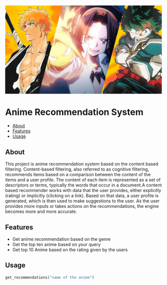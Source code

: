 <p><img src="anime.jpg" /></p>
<p>
<h1>Anime Recommendation System</h1>




* [About](#About)
* [Features](#features)
*  [Usage](#usage)


<a id="About"></a>
## About
This project is anime recommendation system based on the content based filtering. Content-based filtering, also referred to as cognitive filtering, recommends items based on a comparison between the content of the items and a user profile. The content of each item is represented as a set of descriptors or terms, typically the words that occur in a document.A content based recommender works with data that the user provides, either explicitly (rating) or implicitly (clicking on a link). Based on that data, a user profile is generated, which is then used to make suggestions to the user. As the user provides more inputs or takes actions on the recommendations, the engine becomes more and more accurate.


<a id="features"></a>
##  Features
- Get anime recommendation based on the genre
- Get the top ten anime based on your query
- Get top 10 Anime based on the rating given by the users

##  Usage
<a id="usage-basic"></a>
```python
get_recommendations("name of the anime")
```



